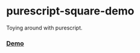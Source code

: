 # purescript-square-demo
Toying around with purescript. 

### [Demo](https://spencerwi.github.io/purescript-square-demo)

